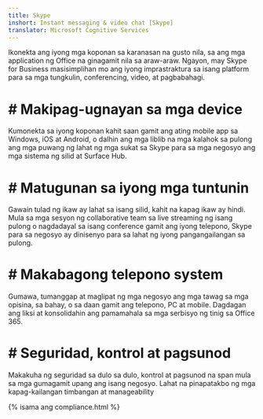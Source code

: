 ```yaml
---
title: Skype
inshort: Instant messaging & video chat [Skype]
translator: Microsoft Cognitive Services
---
```


Ikonekta ang iyong mga koponan sa karanasan na gusto nila, sa ang mga application ng Office na ginagamit nila sa araw-araw. Ngayon, may Skype for Business masisimplihan mo ang iyong imprastraktura sa isang platform para sa mga tungkulin, conferencing, video, at pagbabahagi. 

# # Makipag-ugnayan sa mga device
Kumonekta sa iyong koponan kahit saan gamit ang ating mobile app sa Windows, iOS at Android, o dalhin ang mga liblib na mga kalahok sa pulong ang mga puwang ng lahat ng mga sukat sa Skype para sa mga negosyo ang mga sistema ng silid at Surface Hub.

# # Matugunan sa iyong mga tuntunin
Gawain tulad ng ikaw ay lahat sa isang silid, kahit na kapag ikaw ay hindi. Mula sa mga sesyon ng collaborative team sa live streaming ng isang pulong o nagdadayal sa isang conference gamit ang iyong telepono, Skype para sa negosyo ay dinisenyo para sa lahat ng iyong pangangailangan sa pulong. 

# # Makabagong telepono system
Gumawa, tumanggap at maglipat ng mga negosyo ang mga tawag sa mga opisina, sa bahay, o sa daan gamit ang telepono, PC at mobile. Dagdagan ang liksi at konsolidahin ang pamamahala sa mga serbisyo ng tinig sa Office 365. 

# # Seguridad, kontrol at pagsunod
Makakuha ng seguridad sa dulo sa dulo, kontrol at pagsunod na span mula sa mga gumagamit upang ang isang negosyo. Lahat na pinapatakbo ng mga kapag-kailangan timbangan at manageability 

{% isama ang compliance.html %}

